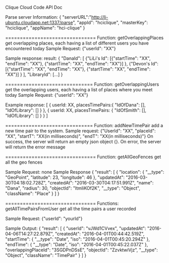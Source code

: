 Clique Cloud Code API Doc

Parse server Information: 
    {
      "serverURL":"http://li-ubuntu.cloudapp.net:1337/parse",
      "appId": "hciclique",
      "masterKey": "hciclique",
      "appName": "hci-clique"
    }

===============================
Function: getOverlappingPlaces
get overlapping places, each having a list of different users you have encountered today
 Sample Request:
  {"userId": "XX"}
  
  Sample response:
   result: {
    "DanaId": [
      {"LiLi's Id": [{"startTime": "XX", "endTime": "XX"}, {"startTime": "XX", "endTime": "XX"}] },
      {"Devon's Id": [{"startTime": "XX", "endTime": "XX"}, {"startTime": "XX", "endTime": "XX"}] }
    ],
    "LibraryId": [...]
   }

==============================
Function: getOverlappingUsers
get the overlapping users, each having a list of places where you meet today
 Sample Request:
  {"userId": "XX"}
 
  Example response:
 [
    {
      userId: XX,
      placesTimePairs:{
        "IdOfDana": [],
        "IdOfLibrary": []
      }
    }, 
    {
      userId: XX,
      placesTimePairs: {
        "IdOfSmith": [],
        "IdOfLibrary": []
      }
    } 
  ]

==============================
Function: addNewTimePair 
add a new time pair to the system.
 Sample request:
  {"UserId": "XX", "placeId": "XX", "startT": "XX(in milliseconds)", "endT": "XX(in milliseconds)"}
  On success, the server will return an empty json object {}. On error, the server will return the error message

===============================
Function: getAllGeoFences
get all the geo fences

Sample Request: none
Sample Response
{
    "result": [
        {
            "location": {
                "__type": "GeoPoint",
                "latitude": 23,
                "longitude": 46
            },
            "updatedAt": "2016-03-30T04:18:02.728Z",
            "createdAt": "2016-03-30T04:17:51.991Z",
            "name": "Dana",
            "radius": 30,
            "objectId": "ltmIiKOf2K",
            "__type": "Object",
            "className": "Place"
        }
    ]
}

===============================
Functions: getAllTimePairsFromUser
get all the time pairs a user recorded

Sample Request:
{"userId": "yourId"}

Sample Output:
{
    "result": [
        {
            "userId": "vJWd1CVvex",
            "updatedAt": "2016-04-06T14:27:22.879Z",
            "createdAt": "2016-04-01T00:44:42.519Z",
            "startTime": {
                "__type": "Date",
                "iso": "2016-04-01T00:45:20.294Z"
            },
            "endTime": {
                "__type": "Date",
                "iso": "2016-04-01T00:45:22.037Z"
            },
            "overlappingPlaceId": "3SGDPnDSsE",
            "objectId": "ZzvktwiVjz",
            "__type": "Object",
            "className": "TimePair"
        }
  ]
}
